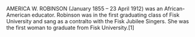 AMERICA W. ROBINSON (January 1855 – 23 April 1912) was an African-American educator. Robinson was in the first graduating class of Fisk University and sang as a contralto with the Fisk Jubilee Singers. She was the first woman to graduate from Fisk University.[1]
